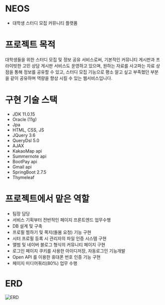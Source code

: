 # NEOS
- 대학생 스터디 모집 커뮤니티 플랫폼

# 프로젝트 목적 
대학생들을 위한 스터디 모집 및 정보 공유 서비스로써, 기본적인 커뮤니티 게시판과 프라이빗한 고민 상담 게시판 서비스도 운영하고 있으며, 원하는 자료를 사고파는 자료 상점을 통해 정보를 공유할 수 있고, 스터디 모집 기능으로 평소 알고 싶고 부족했던 부분을 같이 공유하며 역량을 향상 시킬 수 있는 웹서비스입니다.

# 구현 기술 스택 
- JDK 11.0.15
- Oracle (11g)
- Jpa
- HTML, CSS, JS
- JQuery 3.6
- QueryDsl 5.0
- AJAX
- KakaoMap api
- Summernote api 
- BootPay api
- Gmail api 
- SpringBoot 2.7.5
- Thymeleaf

# 프로젝트에서 맡은 역할 
- 팀장 담당 
- 서비스 기획부터 전반적인 페이지 프론트엔드 업무수행
- DB 설계 및 구축 
- 프로필 찜하기 및 쪽지(돌봄 요청) 기능 구현 
- 시터 프로필 등록 시 관리자의 파일 인증 시스템 구현 
- 앨범 및 네이버 블로그 형식의 커뮤니티 페이지 구현 
- 로그인 페이지 쿠키를 사용한 아이디저장, 자동로그인 기능개발
- Open API 를 이용한 휴대폰 번호 인증 기능 구현         
- 페이지 미디어쿼리(80%) 업무 수행  

# ERD
![ERD](https://user-images.githubusercontent.com/99070762/172318063-76135102-fecb-49d5-8f19-335285ac9d20.jpg)



